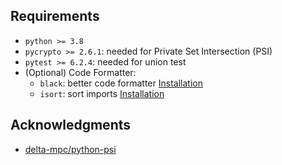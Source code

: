 ## Requirements

- `python >= 3.8`
- `pycrypto >= 2.6.1`: needed for Private Set Intersection (PSI)
- `pytest >= 6.2.4`: needed for union test
- (Optional) Code Formatter:
    - `black`: better code formatter [Installation](https://pypi.org/project/black/)
    - `isort`: sort imports [Installation](https://github.com/PyCQA/isort)

## Acknowledgments

- [delta-mpc/python-psi](https://github.com/delta-mpc/python-psi)
